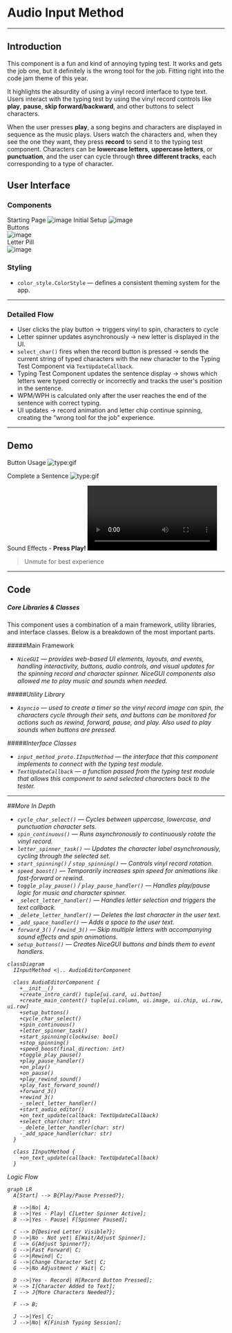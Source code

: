 # __Audio Input Method__ 
---
## __Introduction__

This component is a fun and kind of annoying typing test. It works and gets the job one, but it definitely is the wrong tool for the job. Fitting right into the code jam theme of this year.

It highlights the absurdity of using a vinyl record interface to type text. Users interact with the typing test by using the vinyl record controls like **play**, **pause**, **skip forward/backward**, and other buttons to select characters.

When the user presses **play**, a song begins and characters are displayed in sequence as the music plays. Users watch the characters and, when they see the one they want, they press **record** to send it to the typing test component. Characters can be **lowercase letters**, **uppercase letters**, or **punctuation**, and the user can cycle through **three different tracks**, each corresponding to a type of character. 


## __User Interface__
### Components
Starting Page
![image](./assets/images/audio_input/intro.png)
Initial Setup
![image](./assets/images/audio_input/setup.png) <br>
Buttons<br>
![image](./assets/images/audio_input/buttons.png)<br>
Letter Pill<br>
![image](./assets/images/audio_input/letter.png)

### Styling

- `color_style.ColorStyle` — defines a consistent theming system for the app. 
  
---
### Detailed Flow

- User clicks the play button → triggers vinyl to spin, characters to cycle
- Letter spinner updates asynchronously → new letter is displayed in the UI.  
- `select_char()` fires when the record button is pressed → sends the current string of typed characters with the new character to the Typing Test Component via `TextUpdateCallback`.  
- Typing Test Component updates the sentence display → shows which letters were typed correctly or incorrectly and tracks the user's position in the sentence.  
- WPM/WPH is calculated only after the user reaches the end of the sentence with correct typing.  
- UI updates → record animation and letter chip continue spinning, creating the “wrong tool for the job” experience.
---
## __Demo__
Button Usage
![type:gif](./assets/images/audio_input/button_usage.gif)

Complete a Sentence
![type:gif](./assets/images/audio_input/completed.gif)

Sound Effects - __Press Play!__
![type:video](./assets/images/audio_input/with_sound.mp4)
> Unmute for best experience
---

## __Code__ 

##### Core Libraries & Classes

This component uses a combination of a main framework, utility libraries, and interface classes. Below is a breakdown of the most important parts.

#####Main Framework

- <em>`NiceGUI` — provides web-based UI elements, layouts, and events, handling interactivity, buttons, audio controls, and visual updates for the spinning record and character spinner. NiceGUI components also allowed me to play music and sounds when needed.

#####Utility Library

- <em>`Asyncio` — used to create a timer so the vinyl record image can spin, the characters cycle through their sets, and buttons can be monitored for actions such as rewind, forward, pause, and play. Also used to play sounds when buttons are pressed.

#####Interface Classes

- <em>`input_method_proto.IInputMethod` — the interface that this component implements to connect with the typing test module.
- <em>`TextUpdateCallback` — a function passed from the typing test module that allows this component to send selected characters back to the tester.
         
---

##More In Depth

- `cycle_char_select()` — Cycles between uppercase, lowercase, and punctuation character sets.  
- `spin_continuous()` — Runs asynchronously to continuously rotate the vinyl record.  
- `letter_spinner_task()` — Updates the character label asynchronously, cycling through the selected set.  
- `start_spinning()` / `stop_spinning()` — Controls vinyl record rotation.  
- `speed_boost()` — Temporarily increases spin speed for animations like fast-forward or rewind.  
- `toggle_play_pause()` / `play_pause_handler()` — Handles play/pause logic for music and character spinner.  
- `_select_letter_handler()` — Handles letter selection and triggers the text callback.  
- `_delete_letter_handler()` — Deletes the last character in the user text.  
- `_add_space_handler()` — Adds a space to the user text.  
- `forward_3()` / `rewind_3()` — Skip multiple letters with accompanying sound effects and spin animations.  
- `setup_buttons()` — Creates NiceGUI buttons and binds them to event handlers.

```mermaid
classDiagram
  IInputMethod <|.. AudioEditorComponent

  class AudioEditorComponent {
    +__init__()
    +create_intro_card() tuple[ui.card, ui.button]
    +create_main_content() tuple[ui.column, ui.image, ui.chip, ui.row, ui.row]
    +setup_buttons()
    +cycle_char_select()
    +spin_continuous()
    +letter_spinner_task()
    +start_spinning(clockwise: bool)
    +stop_spinning()
    +speed_boost(final_direction: int)
    +toggle_play_pause()
    +play_pause_handler()
    +on_play()
    +on_pause()
    +play_rewind_sound()
    +play_fast_forward_sound()
    +forward_3()
    +rewind_3()
    -_select_letter_handler()
    +start_audio_editor()
    +on_text_update(callback: TextUpdateCallback)
    +select_char(char: str)
    -_delete_letter_handler(char: str)
    -_add_space_handler(char: str)
  }

  class IInputMethod {
    +on_text_update(callback: TextUpdateCallback)
  }

```


Logic Flow
```mermaid
graph LR
  A[Start] --> B{Play/Pause Pressed?};

  B -->|No| A; 
  B -->|Yes - Play| C[Letter Spinner Active];
  B -->|Yes - Pause| F[Spinner Paused];

  C --> D{Desired Letter Visible?};
  D -->|No - Not yet| E[Wait/Adjust Spinner];
  E --> G{Adjust Spinner?};
  G -->|Fast Forward| C;
  G -->|Rewind| C;
  G -->|Change Character Set| C;
  G -->|No Adjustment / Wait| C;

  D -->|Yes - Record| H[Record Button Pressed];
  H --> I[Character Added to Text];
  I --> J{More Characters Needed?};

  F --> B; 

  J -->|Yes| C;
  J -->|No| K[Finish Typing Session];
```
